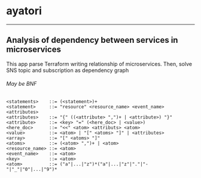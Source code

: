 # ayatori

---

## Analysis of dependency between services in microservices

This app parse Terraform writing relationship of microservices. Then, solve SNS topic and subscription as dependency graph

###### May be BNF

```
<statements>    ::= (<statement>)+
<statement>     ::= "resource" <resource_name> <event_name> <attributes>
<attributes>    ::= "{" ((<attribute> ",")+ | <attribute>) "}"
<attribute>     ::= <key> "=" (<here_doc> | <value>)
<here_doc>      ::= "<<" <atom> <attributs> <atom>
<value>         ::= <atom> | "[" <atoms> "]" | <attributes>
<array>         ::= "[" <atoms> "]"
<atoms>         ::= (<atom> ",")+ | <atom>
<resource_name> ::= <atom>
<event_name>    ::= <atom>
<key>           ::= <atom>
<atom>          ::= ("a"|...|"z")*("a"|...|"z"|"."|"-"|"_"|"0"|...|"9")*
```
